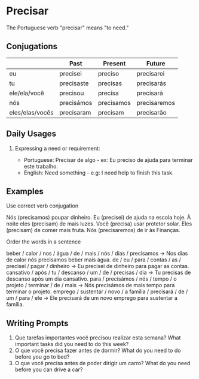 # Precisar

The Portuguese verb "precisar" means "to need."

## Conjugations

|                 | Past       | Present    | Future       |
| --------------- | ---------- | ---------- | ------------ |
| eu              | precisei   | preciso    | precisarei   |
| tu              | precisaste | precisas   | precisarás   |
| ele/ela/você    | precisou   | precisa    | precisará    |
| nós             | precisámos | precisamos | precisaremos |
| eles/elas/vocês | precisaram | precisam   | precisarão   |

## Daily Usages

1. Expressing a need or requirement:

   - Portuguese: Precisar de algo - ex: Eu preciso de ajuda para terminar este trabalho.
   - English: Need something - e.g: I need help to finish this task.

## Examples

Use correct verb conjugation

Nós (precisamos) poupar dinheiro.
Eu (precisei) de ajuda na escola hoje.
À noite eles (precisam) de mais luzes.
Você (precisa) usar protetor solar.
Eles (precisam) de comer mais fruta.
Nós (precisaremos) de ir às Finanças.

Order the words in a sentence

beber / calor / nos / água / de / mais / nós / dias / precisamos -> Nos dias de calor nós precisamos beber mais água.
de / eu / para / contas / as / precisei / pagar / dinheiro -> Eu precisei de dinheiro para pagar as contas.
cansativo / após / tu / descanso / um / de / precisas / dia -> Tu precisas de descanso após um dia cansativo.
para / precisámos / nós / tempo / o projeto / terminar / de / mais -> Nós precisámos de mais tempo para terminar o projeto.
emprego / sustentar / novo / a família / precisará / de / um / para / ele -> Ele precisará de um novo emprego para sustentar a família.

## Writing Prompts

1. Que tarefas importantes você precisou realizar esta semana? What important tasks did you need to do this week?
2. O que você precisa fazer antes de dormir? What do you need to do before you go to bed?
3. O que você precisa antes de poder dirigir um carro? What do you need before you can drive a car?
